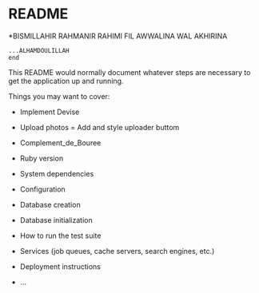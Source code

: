 # README
*BISMILLAHIR RAHMANIR RAHIMI FIL AWWALINA WAL AKHIRINA
```BISMILLAHIR_RAHMANIR_RAHIMI
...ALHAMDOULILLAH
end
```
This README would normally document whatever steps are necessary to get the
application up and running.

Things you may want to cover:

* Implement Devise
* Upload photos = Add and style uploader buttom
* Complement_de_Bouree
* Ruby version

* System dependencies

* Configuration

* Database creation

* Database initialization

* How to run the test suite

* Services (job queues, cache servers, search engines, etc.)

* Deployment instructions

* ...
